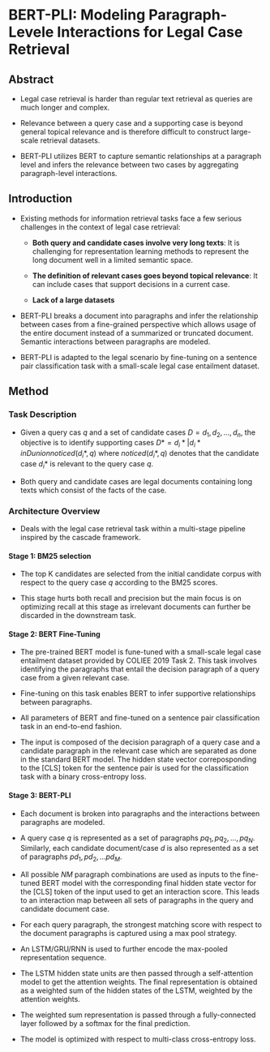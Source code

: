 # BERT-PLI: Modeling Paragraph-Levele Interactions for Legal Case Retrieval

## Abstract

* Legal case retrieval is harder than regular text retrieval as queries are much longer and complex.

* Relevance between a query case and a supporting case is beyond general topical relevance and is therefore difficult to construct large-scale retrieval datasets.

* BERT-PLI utilizes BERT to capture semantic relationships at a paragraph level and infers the relevance between two cases by aggregating paragraph-level interactions.

## Introduction

* Existing methods for information retrieval tasks face a few serious challenges in the context of legal case retrieval:
	* **Both query and candidate cases involve very long texts**: It is challenging for representation learning methods to represent the long document well in a limited semantic space.
	
	* **The definition of relevant cases goes beyond topical relevance**: It can include cases that support decisions in a current case.
	
	* **Lack of a large datasets**

* BERT-PLI breaks a document into paragraphs and infer the relationship between cases from a fine-grained perspective which allows usage of the entire document instead of a summarized or truncated document. Semantic interactions between paragraphs are modeled.

* BERT-PLI is adapted to the legal scenario by fine-tuning on a sentence pair classification task with a small-scale legal case entailment dataset.

## Method

### Task Description

* Given a query cas $q$ and a set of candidate cases $D = {d_1, d_2, ...,d_n}$, the objective is to identify supporting cases $D* = {d_i* | d_i* in D union noticed(d_i*, q)}$ where $noticed(d_i*,q)$ denotes that the candidate case $d_i*$ is relevant to the query case $q$.

* Both query and candidate cases are legal documents containing long texts which consist of the facts of the case.

### Architecture Overview

* Deals with the legal case retrieval task within a multi-stage pipeline inspired by the cascade framework.

#### Stage 1: BM25 selection

* The top K candidates are selected from the initial candidate corpus with respect to the query case $q$ according to the BM25 scores.

* This stage hurts both recall and precision but the main focus is on optimizing recall at this stage as irrelevant documents can further be discarded in the downstream task.

#### Stage 2: BERT Fine-Tuning

* The pre-trained BERT model is fune-tuned with a small-scale legal case entailment dataset provided by COLIEE 2019 Task 2. This task involves identifying the paragraphs that entail the decision paragraph of a query case from a given relevant case.

* Fine-tuning on this task enables BERT to infer supportive relationships between paragraphs.

* All parameters of BERT and fine-tuned on a sentence pair classification task in an end-to-end fashion.

* The input is composed of the decision paragraph of a query case and a candidate paragraph in the relevant case which are separated as done in the standard BERT model. The hidden state vector correposponding to the [CLS] token for the sentence pair is used for the classification task with a binary cross-entropy loss.

#### Stage 3: BERT-PLI

* Each document is broken into paragraphs and the interactions between paragraphs are modeled.

* A query case $q$ is represented as a set of paragraphs ${pq_1, pq_2, ... , pq_N}$. Similarly, each candidate document/case $d$ is also represented as a set of paragraphs ${pd_1, pd_2, ... pd_M}$.

* All possible $NM$ paragraph combinations are used as inputs to the fine-tuned BERT model with the corresponding final hidden state vector for the [CLS] token of the input used to get an interaction score. This leads to an interaction map between all sets of paragraphs in the query and candidate document case.

* For each query paragraph, the strongest matching score with respect to the document paragraphs is captured using a max pool strategy.

* An LSTM/GRU/RNN is used to further encode the max-pooled representation sequence.

* The LSTM hidden state units are then passed through a self-attention model to get the attention weights. The final representation is obtained as a weighted sum of the hidden states of the LSTM, weighted by the attention weights.

* The weighted sum representation is passed through a fully-connected layer followed by a softmax for the final prediction.

* The model is optimized with respect to multi-class cross-entropy loss.
